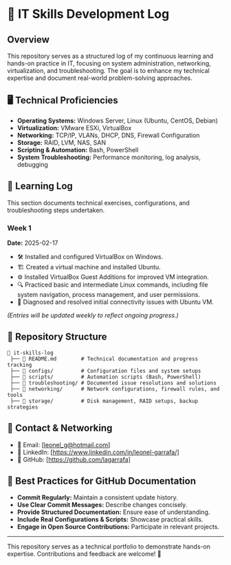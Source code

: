 # 🚀 IT Skills Development Log

## Overview
This repository serves as a structured log of my continuous learning and hands-on practice in IT, focusing on system administration, networking, virtualization, and troubleshooting. The goal is to enhance my technical expertise and document real-world problem-solving approaches.

## 🖥️ Technical Proficiencies
- **Operating Systems:** Windows Server, Linux (Ubuntu, CentOS, Debian)
- **Virtualization:** VMware ESXi, VirtualBox
- **Networking:** TCP/IP, VLANs, DHCP, DNS, Firewall Configuration
- **Storage:** RAID, LVM, NAS, SAN
- **Scripting & Automation:** Bash, PowerShell
- **System Troubleshooting:** Performance monitoring, log analysis, debugging

## 📅 Learning Log
This section documents technical exercises, configurations, and troubleshooting steps undertaken.

### Week 1
**Date:** 2025-02-17
- 🛠 Installed and configured VirtualBox on Windows.
- 🏗️ Created a virtual machine and installed Ubuntu.
- ⚙️ Installed VirtualBox Guest Additions for improved VM integration.
- 🔍 Practiced basic and intermediate Linux commands, including file system navigation, process management, and user permissions.
- 🛑 Diagnosed and resolved initial connectivity issues with Ubuntu VM.

_(Entries will be updated weekly to reflect ongoing progress.)_

## 📂 Repository Structure
```
📁 it-skills-log
 ├── 📄 README.md        # Technical documentation and progress tracking
 ├── 📁 configs/         # Configuration files and system setups
 ├── 📁 scripts/         # Automation scripts (Bash, PowerShell)
 ├── 📁 troubleshooting/ # Documented issue resolutions and solutions
 ├── 📁 networking/      # Network configurations, firewall rules, and tools
 ├── 📁 storage/         # Disk management, RAID setups, backup strategies
```

## 📡 Contact & Networking
- 📧 Email: [leonel_g@hotmail.com]
- 🔗 LinkedIn: [https://www.linkedin.com/in/leonel-garrafa/]
- 🐙 GitHub: [https://github.com/lagarrafa]
  

## 📌 Best Practices for GitHub Documentation
- **Commit Regularly:** Maintain a consistent update history.
- **Use Clear Commit Messages:** Describe changes concisely.
- **Provide Structured Documentation:** Ensure ease of understanding.
- **Include Real Configurations & Scripts:** Showcase practical skills.
- **Engage in Open Source Contributions:** Participate in relevant projects.

---

This repository serves as a technical portfolio to demonstrate hands-on expertise. Contributions and feedback are welcome! 🚀
